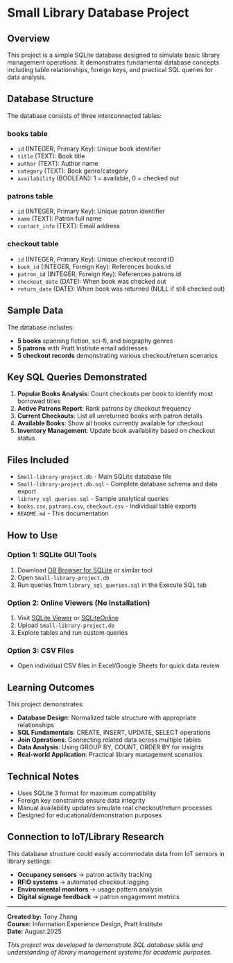 # Small Library Database Project

## Overview
This project is a simple SQLite database designed to simulate basic library management operations. It demonstrates fundamental database concepts including table relationships, foreign keys, and practical SQL queries for data analysis.

## Database Structure
The database consists of three interconnected tables:

### **books** table
- `id` (INTEGER, Primary Key): Unique book identifier
- `title` (TEXT): Book title  
- `author` (TEXT): Author name
- `category` (TEXT): Book genre/category
- `availability` (BOOLEAN): 1 = available, 0 = checked out

### **patrons** table  
- `id` (INTEGER, Primary Key): Unique patron identifier
- `name` (TEXT): Patron full name
- `contact_info` (TEXT): Email address

### **checkout** table
- `id` (INTEGER, Primary Key): Unique checkout record ID
- `book_id` (INTEGER, Foreign Key): References books.id
- `patron_id` (INTEGER, Foreign Key): References patrons.id  
- `checkout_date` (DATE): When book was checked out
- `return_date` (DATE): When book was returned (NULL if still checked out)

## Sample Data
The database includes:
- **5 books** spanning fiction, sci-fi, and biography genres
- **5 patrons** with Pratt Institute email addresses
- **5 checkout records** demonstrating various checkout/return scenarios

## Key SQL Queries Demonstrated

1. **Popular Books Analysis**: Count checkouts per book to identify most borrowed titles
2. **Active Patrons Report**: Rank patrons by checkout frequency  
3. **Current Checkouts**: List all unreturned books with patron details
4. **Available Books**: Show all books currently available for checkout
5. **Inventory Management**: Update book availability based on checkout status

## Files Included

- `Small-library-project.db` - Main SQLite database file
- `Small-library-project.db.sql` - Complete database schema and data export
- `library_sql_queries.sql` - Sample analytical queries
- `books.csv`, `patrons.csv`, `checkout.csv` - Individual table exports
- `README.md` - This documentation

## How to Use

### Option 1: SQLite GUI Tools
1. Download [DB Browser for SQLite](https://sqlitebrowser.org/) or similar tool
2. Open `Small-library-project.db` 
3. Run queries from `library_sql_queries.sql` in the Execute SQL tab

### Option 2: Online Viewers (No Installation)
1. Visit [SQLite Viewer](https://sqliteviewer.app/) or [SQLiteOnline](https://sqliteonline.com/)
2. Upload `Small-library-project.db`
3. Explore tables and run custom queries

### Option 3: CSV Files
- Open individual CSV files in Excel/Google Sheets for quick data review

## Learning Outcomes
This project demonstrates:
- **Database Design**: Normalized table structure with appropriate relationships
- **SQL Fundamentals**: CREATE, INSERT, UPDATE, SELECT operations
- **Join Operations**: Connecting related data across multiple tables  
- **Data Analysis**: Using GROUP BY, COUNT, ORDER BY for insights
- **Real-world Application**: Practical library management scenarios

## Technical Notes
- Uses SQLite 3 format for maximum compatibility
- Foreign key constraints ensure data integrity
- Manual availability updates simulate real checkout/return processes
- Designed for educational/demonstration purposes

## Connection to IoT/Library Research
This database structure could easily accommodate data from IoT sensors in library settings:
- **Occupancy sensors** → patron activity tracking
- **RFID systems** → automated checkout logging  
- **Environmental monitors** → usage pattern analysis
- **Digital signage feedback** → patron engagement metrics

---

**Created by:** Tony Zhang  
**Course:** Information Experience Design, Pratt Institute  
**Date:** August 2025

*This project was developed to demonstrate SQL database skills and understanding of library management systems for academic purposes.*
